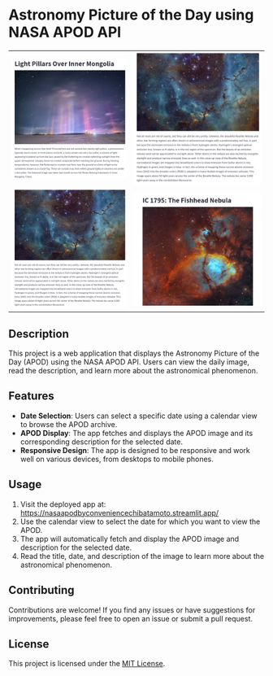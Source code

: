 <h1>Astronomy Picture of the Day using NASA APOD API</h1><table> <tr> <td><img src="Screenshot 2024-05-15 20.42.25.png" alt="Random Date 1"></td> <td><img src="Screenshot 2024-05-15 20.43.49.png" alt="Random Date 2"></td> </tr><tr> <td><img src="Screenshot 2024-05-15 20.43.49.png" alt="Random Date 3"></td> <td><img src="Screenshot 2024-05-15 21.06.00.png" alt="Random Date 4"></td> </tr>  </table> <p> <h2>Description</h2> <p>This project is a web application that displays the Astronomy Picture of the Day (APOD) using the NASA APOD API. Users can view the daily image, read the description, and learn more about the astronomical phenomenon.</p><h2>Features</h2> <ul> <li><strong>Date Selection</strong>: Users can select a specific date using a calendar view to browse the APOD archive.</li> <li><strong>APOD Display</strong>: The app fetches and displays the APOD image and its corresponding description for the selected date.</li> <li><strong>Responsive Design</strong>: The app is designed to be responsive and work well on various devices, from desktops to mobile phones.</li> </ul> <h2>Usage</h2> <ol> <li>Visit the deployed app at: <a href="https://nasaapodbyconveniencechibatamoto.streamlit.app/">https://nasaapodbyconveniencechibatamoto.streamlit.app/</a></li> <li>Use the calendar view to select the date for which you want to view the APOD.</li> <li>The app will automatically fetch and display the APOD image and description for the selected date.</li><li>Read the title, date, and description of the image to learn more about the astronomical phenomenon.</li> </ol> <h2><h2>Contributing</h2> <p>Contributions are welcome! If you find any issues or have suggestions for improvements, please feel free to open an issue or submit a pull request.</p> <h2>License</h2> <p>This project is licensed under the <a href="LICENSE">MIT License</a>.</p>
